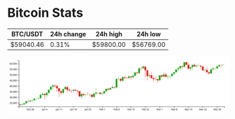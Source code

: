 # Bitcoin Stats

BTC/USDT|24h change|24h high|24h low|
|---|---|---|---|
|$59040.46|0.31%|$59800.00|$56769.00|

<img src="./chart.svg">
